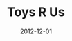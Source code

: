 ---
title: Toys R Us
type: desktop
typedesc: Mobile Website
client: Red Ant / Toys 'R' Us
description: I worked on a new transactional mobile site for Toys 'R' Us and Babies 'R' Us with the option to purchase items for delivery, or reserving them to collect in store, with store stock availability information based on the user’s location.
date: 2012-12-01
casestudy: false
---